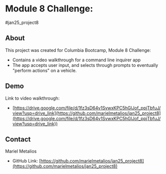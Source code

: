 # Module 8 Challenge:
#jan25_project8

<!-- ABOUT -->
## About

This project was created for Columbia Bootcamp, Module 8 Challenge:
* Contains a video walkthrough for a command line inquirer app
* The app accepts user input, and selects through prompts to eventually "perform actions" on a vehicle. 

<!-- DEMO -->
## Demo

Link to video walkthrough: 
* [https://drive.google.com/file/d/1fz3sD64v1SvwxKPC5hGlJof_ppjTbfuJ/view?usp=drive_link](https://github.com/marielmetalios/jan25_project8](https://drive.google.com/file/d/1fz3sD64v1SvwxKPC5hGlJof_ppjTbfuJ/view?usp=drive_link))


<!-- CONTACT -->
## Contact

Mariel Metalios

* GitHub Link: [https://github.com/marielmetalios/jan25_project8](https://github.com/marielmetalios/jan25_project8)
